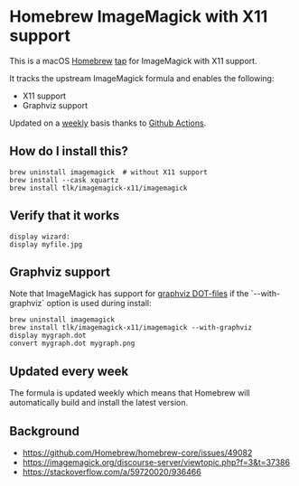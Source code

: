 # Homebrew ImageMagick with X11 support

This is a macOS [Homebrew](https://brew.sh) [tap](https://docs.brew.sh/Taps) for ImageMagick with X11 support.

It tracks the upstream ImageMagick formula and enables the following:
- X11 support
- Graphviz support

Updated on a [weekly](.github/workflows/weekly-update.yml) basis thanks to [Github Actions](https://github.com/features/actions).

## How do I install this?
```
brew uninstall imagemagick  # without X11 support
brew install --cask xquartz
brew install tlk/imagemagick-x11/imagemagick
```

## Verify that it works
```
display wizard:
display myfile.jpg
```

## Graphviz support
Note that ImageMagick has support for [graphviz DOT-files](https://en.wikipedia.org/wiki/DOT_(graph_description_language)) if the `--with-graphviz` option is used during install:
```
brew uninstall imagemagick
brew install tlk/imagemagick-x11/imagemagick --with-graphviz
display mygraph.dot
convert mygraph.dot mygraph.png
```

## Updated every week
The formula is updated weekly which means that Homebrew will automatically build and install the latest version.

## Background
* https://github.com/Homebrew/homebrew-core/issues/49082
* https://imagemagick.org/discourse-server/viewtopic.php?f=3&t=37386
* https://stackoverflow.com/a/59720020/936466
